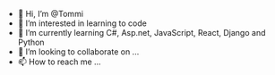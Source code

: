 - 👋 Hi, I’m @Tommi
- 👀 I’m interested in learning to code
- 🌱 I’m currently learning C#, Asp.net, JavaScript, React, Django and Python
- 💞️ I’m looking to collaborate on ...
- 📫 How to reach me ...

<!---
Tommikau/Tommikau is a ✨ special ✨ repository because its `README.md` (this file) appears on your GitHub profile.
You can click the Preview link to take a look at your changes.
--->

